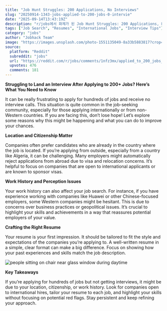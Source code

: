```yaml
---
title: "Job Hunt Struggles: 200 Applications, No Interviews"
slug: "20250914-1343-jobs-applied-to-200-jobs-0-intervie"
date: "2025-09-14T13:43:19Z"
description: "r/jobs에서 화제가 된 Job Hunt Struggles: 200 Applications, No Interviews에 대한 깊이 있는 분석과 인사이트"
tags: ["Job Search", "Resumes", "International Jobs", "Interview Tips"]
category: "jobs"
author: "Jobhack Team"
image: "https://images.unsplash.com/photo-1551135049-8a33b5883817?crop=entropy&cs=tinysrgb&fit=max&fm=jpg&ixid=M3w3OTU0NDF8MHwxfHNlYXJjaHwxN3x8aW50ZXJ2aWV3fGVufDF8MHx8fDE3NTc4NTczODd8MA&ixlib=rb-4.1.0&q=80&w=1080"
source:
  platform: "Reddit"
  subreddit: "jobs"
  url: "https://reddit.com/r/jobs/comments/1nfz3mx/applied_to_200_jobs_0_interviews/"
  upvotes: 476
  comments: 181
---
```


**Struggling to Land an Interview After Applying to 200+ Jobs? Here’s What You Need to Know**

It can be really frustrating to apply for hundreds of jobs and receive no interview calls. This situation is quite common in the job-seeking community, especially for those applying internationally or from non-Western countries. If you are facing this, don’t lose hope! Let’s explore some reasons why this might be happening and what you can do to improve your chances.

**Location and Citizenship Matter**

Companies often prefer candidates who are already in the country where the job is located. If you’re applying from outside, especially from a country like Algeria, it can be challenging. Many employers might automatically reject applications from abroad due to visa and relocation concerns. It’s helpful to focus on companies that are open to international applicants or are known to sponsor visas.

**Work History and Perception Issues**

Your work history can also affect your job search. For instance, if you have experience working with companies like Huawei or other Chinese-focused employers, some Western companies might be hesitant. This is due to concerns over business practices or geopolitical issues. It’s crucial to highlight your skills and achievements in a way that reassures potential employers of your value.

**Crafting the Right Resume**

Your resume is your first impression. It should be tailored to fit the style and expectations of the companies you’re applying to. A well-written resume in a simple, clear format can make a big difference. Focus on showing how your past experiences and skills match the job description. 

![people sitting on chair near glass window during daytime](https://images.unsplash.com/photo-1610374792793-f016b77ca51a?crop=entropy&cs=tinysrgb&fit=max&fm=jpg&ixid=M3w3OTU0NDF8MHwxfHNlYXJjaHw0M3x8YnVzaW5lc3MlMjBtZWV0aW5nfGVufDF8MHx8fDE3NTc4NTczODh8MA&ixlib=rb-4.1.0&q=80&w=1080)

**Key Takeaways**

If you’re applying for hundreds of jobs but not getting interviews, it might be due to your location, citizenship, or work history. Look for companies open to international hires, tailor your resume to each job, and highlight your skills without focusing on potential red flags. Stay persistent and keep refining your approach.